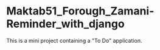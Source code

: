 # Maktab51_Forough_Zamani-Reminder_with_django

This is a mini project containing a "To Do" application.  
